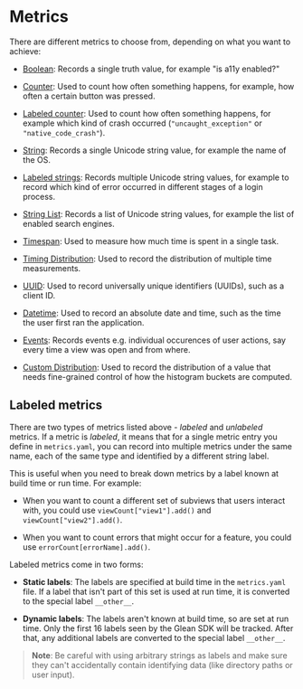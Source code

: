# Metrics

There are different metrics to choose from, depending on what you want to achieve:

* [Boolean](boolean.md): Records a single truth value, for example "is a11y enabled?"

* [Counter](counter.md): Used to count how often something happens, for example, how often a certain button was pressed.

* [Labeled counter](labeled_counters.md): Used to count how often something happens, for example which kind of crash occurred (`"uncaught_exception"` or `"native_code_crash"`).

* [String](string.md): Records a single Unicode string value, for example the name of the OS.

* [Labeled strings](labeled_strings.md): Records multiple Unicode string values, for example to record which kind of error occurred in different stages of a login process.

* [String List](string_list.md): Records a list of Unicode string values, for example the list of enabled search engines.

* [Timespan](timespan.md): Used to measure how much time is spent in a single task.

* [Timing Distribution](timing_distribution.md): Used to record the distribution of multiple time measurements.

* [UUID](uuid.md): Used to record universally unique identifiers (UUIDs), such as a client ID.

* [Datetime](datetime.md): Used to record an absolute date and time, such as the time the user first ran the application.

* [Events](event.md): Records events e.g. individual occurences of user actions, say every time a view was open and from where.

* [Custom Distribution](custom_distribution.md): Used to record the distribution of a value that needs fine-grained control of how the histogram buckets are computed.

## Labeled metrics

There are two types of metrics listed above - *labeled* and *unlabeled* metrics. If a metric is *labeled*, it means that for a single metric entry you define in `metrics.yaml`, you can record into multiple metrics under the same name, each of the same type and identified by a different string label.

This is useful when you need to break down metrics by a label known at build time or run time. For example:

- When you want to count a different set of subviews that users interact with, you could use `viewCount["view1"].add()` and `viewCount["view2"].add()`.

- When you want to count errors that might occur for a feature, you could use `errorCount[errorName].add()`.

Labeled metrics come in two forms:

- **Static labels**: The labels are specified at build time in the `metrics.yaml` file.
  If a label that isn't part of this set is used at run time, it is converted to the special label `__other__`.
  
- **Dynamic labels**: The labels aren't known at build time, so are set at run time.
  Only the first 16 labels seen by the Glean SDK will be tracked. After that, any additional labels are converted to the special label `__other__`.

> **Note**: Be careful with using arbitrary strings as labels and make sure they can't accidentally contain identifying data (like directory paths or user input).
